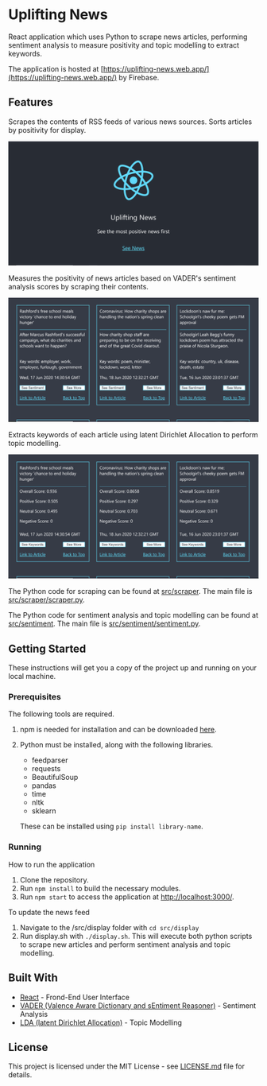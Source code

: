 # Uplifting News

React application which uses Python to scrape news articles, performing sentiment analysis to measure positivity and topic modelling to extract keywords.

The application is hosted at [https://uplifting-news.web.app/](https://uplifting-news.web.app/) by Firebase.

## Features

Scrapes the contents of RSS feeds of various news sources. Sorts articles by positivity for display.

![image1](images/image1.png)

Measures the positivity of news articles based on VADER's sentiment analysis scores by scraping their contents.

![image2](images/image2.png)

Extracts keywords of each article using latent Dirichlet Allocation to perform topic modelling. 

![image3](images/image3.png)

The Python code for scraping can be found at [src/scraper](src/scraper). The main file is [src/scraper/scraper.py](src/scraper/scraper.py).

The Python code for sentiment analysis and topic modelling can be found at [src/sentiment](src/sentiment). The main file is [src/sentiment/sentiment.py](src/sentiment/sentiment.py).

## Getting Started

These instructions will get you a copy of the project up and running on your local machine.

### Prerequisites

The following tools are required.

1. npm is needed for installation and can be downloaded [here](https://nodejs.org/en/).

2. Python must be installed, along with the following libraries.
    * feedparser
    * requests
    * BeautifulSoup
    * pandas
    * time
    * nltk
    * sklearn

    These can be installed using ```pip install library-name```.

### Running

How to run the application

1. Clone the repository.
2. Run ```npm install``` to build the necessary modules.
3. Run ```npm start``` to access the application at [http://localhost:3000/](http://localhost:3000/).

To update the news feed

1. Navigate to the /src/display folder with ```cd src/display```
2. Run display.sh with ```./display.sh```. This will execute both python scripts to scrape new articles and perform sentiment analysis and topic modelling.

## Built With

* [React](https://reactjs.org/) - Frond-End User Interface
* [VADER (Valence Aware Dictionary and sEntiment Reasoner)](https://www.nltk.org/api/nltk.sentiment.html?highlight=vader#module-nltk.sentiment.vader) - Sentiment Analysis
* [LDA (latent Dirichlet Allocation)](https://scikit-learn.org/stable/modules/generated/sklearn.decomposition.LatentDirichletAllocation.html) - Topic Modelling

## License

This project is licensed under the MIT License - see [LICENSE.md](LICENSE.md) file for details.
